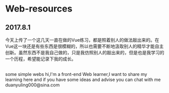 # Web-resources
<h2>2017.8.1</h2>
<p>今天上传了一个这几天一直在做的Vue练习，都是照着别人的做法敲出来的。在Vue这一块还是有些东西是很模糊的，所以也需要不断地汲取别人的精华才能自主创新。虽然东西不是我自己做的，只是我仿照别人的敲出来的，但是也是我学习的一个历程，希望能记录下我的成长。</p><br>
some simple webs
hi,I'm a front-end Web learner,I want to share my learning here and if you have some ideas and advise you can chat with me duanyuling000@sina.com
